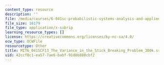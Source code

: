 ```yaml
---
content_type: resource
description: ''
file: /media/courses/6-041sc-probabilistic-systems-analysis-and-applied-probability-fall-2013/42ccf8c1ea577ae6babf91d8b880cbf2_MIT6_041SCF13_The_Variance_in_the_Stick_Breaking_Problem_300k.srt
file_size: 16179
file_type: application/x-subrip
learning_resource_types: []
license: https://creativecommons.org/licenses/by-nc-sa/4.0/
ocw_type: OCWFile
resourcetype: Other
title: MIT6_041SCF13_The_Variance_in_the_Stick_Breaking_Problem_300k.srt
uid: 42ccf8c1-ea57-7ae6-babf-91d8b880cbf2
---
```

